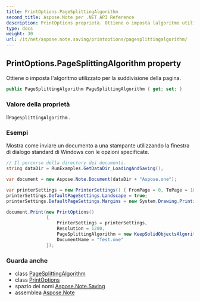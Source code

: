 ```yaml
---
title: PrintOptions.PageSplittingAlgorithm
second_title: Aspose.Note per .NET API Reference
description: PrintOptions proprietà. Ottiene o imposta lalgoritmo utilizzato per la suddivisione della pagina.
type: docs
weight: 30
url: /it/net/aspose.note.saving/printoptions/pagesplittingalgorithm/
---
```

## PrintOptions.PageSplittingAlgorithm property

Ottiene o imposta l'algoritmo utilizzato per la suddivisione della pagina.

```csharp
public PageSplittingAlgorithm PageSplittingAlgorithm { get; set; }
```

### Valore della proprietà

Il`PageSplittingAlgorithm` .

### Esempi

Mostra come inviare un documento a una stampante utilizzando la finestra di dialogo standard di Windows con le opzioni specificate.

```csharp
// Il percorso della directory dei documenti.
string dataDir = RunExamples.GetDataDir_LoadingAndSaving();

var document = new Aspose.Note.Document(dataDir + "Aspose.one");

var printerSettings = new PrinterSettings() { FromPage = 0, ToPage = 10 };
printerSettings.DefaultPageSettings.Landscape = true;
printerSettings.DefaultPageSettings.Margins = new System.Drawing.Printing.Margins(50, 50, 150, 50);

document.Print(new PrintOptions()
               {
                   PrinterSettings = printerSettings,
                   Resolution = 1200,
                   PageSplittingAlgorithm = new KeepSolidObjectsAlgorithm(),
                   DocumentName = "Test.one"
               });
```

### Guarda anche

* class [PageSplittingAlgorithm](../../pagesplittingalgorithm/)
* class [PrintOptions](../)
* spazio dei nomi [Aspose.Note.Saving](../../printoptions/)
* assemblea [Aspose.Note](../../../)


